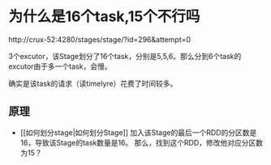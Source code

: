 # 为什么是16个task,15个不行吗
http://crux-52:4280/stages/stage/?id=296&attempt=0

3个excutor，该Stage划分了16个task，分别是5,5,6。那么分到6个task的excutor由于多一个task，会慢。

确实是该task的请求（读timelyre）花费了时间较多。

## 原理
- [[如何划分stage|如何划分Stage]]
加入该Stage的最后一个RDD的分区数是16，导致该Stage的task数量是16。
那么，找到这个RDD，修改他对应分区数为15？
